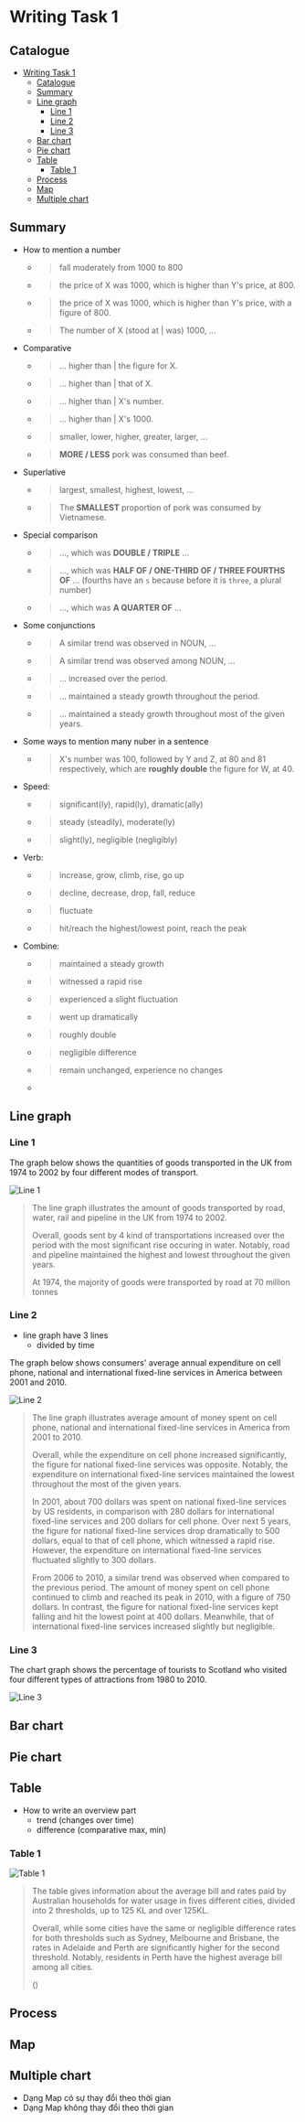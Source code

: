 # Writing Task 1

## Catalogue

- [Writing Task 1](#writing-task-1)
  - [Catalogue](#catalogue)
  - [Summary](#summary)
  - [Line graph](#line-graph)
    - [Line 1](#line-1)
    - [Line 2](#line-2)
    - [Line 3](#line-3)
  - [Bar chart](#bar-chart)
  - [Pie chart](#pie-chart)
  - [Table](#table)
    - [Table 1](#table-1)
  - [Process](#process)
  - [Map](#map)
  - [Multiple chart](#multiple-chart)

## Summary

- How to mention a number
  - > fall moderately from 1000 to 800
  - > the price of X was 1000, which is higher than Y's price, at 800.
  - > the price of X was 1000, which is higher than Y's price, with a figure of 800.
  - > The number of X (stood at | was) 1000, ...
- Comparative
  - > ... higher than | the figure for X.
  - > ... higher than | that of X.
  - > ... higher than | X's number.
  - > ... higher than | X's 1000.
  - > smaller, lower, higher, greater, larger, ...
  - > **MORE / LESS** pork was consumed than beef.
- Superlative
  - > largest, smallest, highest, lowest, ...
  - > The **SMALLEST** proportion of pork was consumed by Vietnamese.
- Special comparison
  - > ..., which was **DOUBLE / TRIPLE** ...
  - > ..., which was **HALF OF / ONE-THIRD OF / THREE FOURTHS OF** ... (fourths have an `s` because before it is `three`, a plural number)
  - > ..., which was **A QUARTER OF** ...
- Some conjunctions
  - > A similar trend was observed in NOUN, ...
  - > A similar trend was observed among NOUN, ...
  - > ... increased over the period.
  - > ... maintained a steady growth throughout the period.
  - > ... maintained a steady growth throughout most of the given years.
- Some ways to mention many nuber in a sentence
  - > X's number was 100, followed by Y and Z, at 80 and 81 respectively, which are **roughly double** the figure for W, at 40.
- Speed:
  - > significant(ly), rapid(ly), dramatic(ally)
  - > steady (steadily), moderate(ly)
  - > slight(ly), negligible (negligibly)
- Verb:
  - > increase, grow, climb, rise, go up
  - > decline, decrease, drop, fall, reduce
  - > fluctuate
  - > hit/reach the highest/lowest point, reach the peak
- Combine:
  - > maintained a steady growth
  - > witnessed a rapid rise
  - > experienced a slight fluctuation
  - > went up dramatically
  - > roughly double
  - > negligible difference
  - > remain unchanged, experience no changes
  - 

## Line graph

### Line 1

The graph below shows the quantities of goods transported in the UK from 1974 to 2002 by four different modes of transport.

![Line 1](https://images.ctfassets.net/unrdeg6se4ke/4mITnrmp4u0HhJah7qErYS/00d58722e678c0f9b0fd961e6d8b226d/de-mau-ielts-writing-line-graph-1.jpg?&fm=avif&w=1220)

> The line graph illustrates the amount of goods transported by road, water, rail and pipeline in the UK from 1974 to 2002.
>
> Overall, goods sent by 4 kind of transportations increased over the period with the most significant rise occuring in water. Notably, road and pipeline maintained the highest and lowest throughout the given years.
>
> At 1974, the majority of goods were transported by road at 70 million tonnes

### Line 2

- line graph have 3 lines
  - divided by time

The graph below shows consumers' average annual expenditure on cell phone, national and international fixed-line services in America between 2001 and 2010.

![Line 2](https://media.zim.vn/610a883492067e001e3daec7/line-graph-bieu-do-dang-it-hon-3-duong.jpg)

> The line graph illustrates average amount of money spent on cell phone, national and international fixed-line services in America from 2001 to 2010.
>
> Overall, while the expenditure on cell phone increased significantly, the figure for national fixed-line services was opposite. Notably, the expenditure on international fixed-line services maintained the lowest throughout the most of the given years.
>
> In 2001, about 700 dollars was spent on national fixed-line services by US residents, in comparison with 280 dollars for international fixed-line services and 200 dollars for cell phone. Over next 5 years, the figure for national fixed-line services drop dramatically to 500 dollars, equal to that of cell phone, which witnessed a rapid rise. However, the expenditure on international fixed-line services fluctuated slightly to 300 dollars.
>
> From 2006 to 2010, a similar trend was observed when compared to the previous period. The amount of money spent on cell phone continued to climb and reached its peak in 2010, with a figure of 750 dollars. In contrast, the figure for national fixed-line services kept falling and hit the lowest point at 400 dollars. Meanwhile, that of international fixed-line services increased slightly but negligible.

### Line 3

The chart graph shows the percentage of tourists to Scotland who visited four different types of attractions from 1980 to 2010.

![Line 3](https://media.zim.vn/610a883c92067e001e3daed7/xu-huong-bieu-do-duong-co-3-duong-tro-len.jpg)

>

## Bar chart

## Pie chart

## Table

- How to write an overview part
  - trend (changes over time)
  - difference (comparative max, min)

### Table 1

![Table 1](https://images.dolenglish.vn/rs:auto:::0/w:712/q:70/aHR0cHM6Ly9zdWlqbTljbG91b2JqLnZjZG4uY2xvdWQvUFVCTElDL01FRElBL2MwNjFiMmI4LTI5MGYtNDRmYy04ODQ0LTNmMzc4ZTY0YmRhOC5wbmc=)

> The table gives information about the average bill and rates paid by Australian households for water usage in fives different cities, divided into 2 thresholds, up to 125 KL and over 125KL.
>
> Overall, while some cities have the same or negligible difference rates for both thresholds such as Sydney, Melbourne and Brisbane, the rates in Adelaide and Perth are significantly higher for the second threshold. Notably, residents in Perth have the highest average bill among all cities.
>
> ()

## Process

## Map

## Multiple chart

- Dạng Map có sự thay đổi theo thời gian
- Dạng Map không thay đổi theo thời gian
